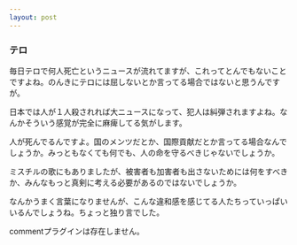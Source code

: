 ```yaml
---
layout: post
---
```

<h3>テロ</h3>
<p>毎日テロで何人死亡というニュースが流れてますが、これってとんでもないことですよね。のんきにテロには屈しないとか言ってる場合ではないと思うんですが。</p>
<p>日本では人が１人殺されれば大ニュースになって、犯人は糾弾されますよね。なんかそういう感覚が完全に麻痺してる気がします。</p>
<p>人が死んでるんですよ。国のメンツだとか、国際貢献だとか言ってる場合なんでしょうか。みっともなくても何でも、人の命を守るべきじゃないでしょうか。</p>
<p>ミスチルの歌にもありましたが、被害者も加害者も出さないためには何をすべきか、みんなもっと真剣に考える必要があるのではないでしょうか。</p>
<p>なんかうまく言葉になりませんが、こんな違和感を感じてる人たちっていっぱいいるんでしょうね。ちょっと独り言でした。</p>
<p><span class="error">commentプラグインは存在しません。</span> </p>
